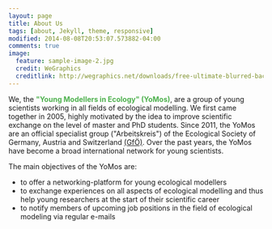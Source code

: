 ```yaml
---
layout: page
title: About Us
tags: [about, Jekyll, theme, responsive]
modified: 2014-08-08T20:53:07.573882-04:00
comments: true
image:
  feature: sample-image-2.jpg
  credit: WeGraphics
  creditlink: http://wegraphics.net/downloads/free-ultimate-blurred-background-pack/
---
```


<p>We, the <font color="#4eb14e"><b>"Young Modellers in Ecology" (YoMos)</b></font>, are a group of young scientists working in all fields of ecological modelling. We first came together in 2005, highly motivated by the idea to improve scientific exchange on the level of master and PhD students. Since 2011, the YoMos are an official specialist group ("Arbeitskreis") of the Ecological Society of Germany, Austria and Switzerland <a href="http://www.gfoe.org/">(GfÖ)</a>. Over the past years, the YoMos have become a broad international network for young scientists.</p>
<p>The main objectives of the YoMos are:</p>
<ul>
	<li>to offer a networking-platform for young ecological modellers</li>
	<li>to exchange experiences on all aspects of ecological modelling and thus help young researchers at the start of their scientific career</li>
	<li>to notify members of upcoming job positions in the field of ecological modeling via regular e-mails</li>
</ul>
